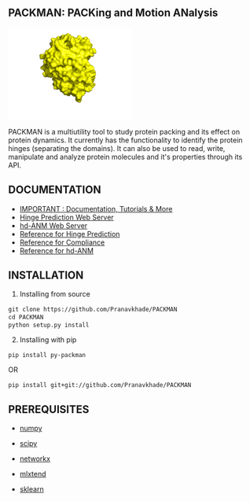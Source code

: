 PACKMAN: PACKing and Motion ANalysis
------------------------------------
<img src="https://github.com/Pranavkhade/PACKMAN/blob/docs/docs/_static/gallary/logo.gif" width="250">

PACKMAN is a multiutility tool to study protein packing and its effect on protein dynamics. It currently has the functionality to identify the protein hinges (separating the domains). It can also be used to read, write, manipulate and analyze protein molecules and it's properties through its API.

DOCUMENTATION
-------------
* [IMPORTANT : Documentation, Tutorials & More](https://py-packman.readthedocs.io)
* [Hinge Prediction Web Server](https://packman.bb.iastate.edu/)
* [hd-ANM Web Server](coming_soon)
* [Reference for Hinge Prediction](https://doi.org/10.1016/j.jmb.2019.11.018)
* [Reference for Compliance](https://doi.org/10.1002/prot.25968)
* [Reference for hd-ANM](coming_soon)

INSTALLATION
------------

1. Installing from source
```
git clone https://github.com/Pranavkhade/PACKMAN
cd PACKMAN
python setup.py install
```

2. Installing with pip
```
pip install py-packman
```
OR
```
pip install git+git://github.com/Pranavkhade/PACKMAN
```

PREREQUISITES
-------------

* [numpy](http://www.numpy.org/)

* [scipy](https://www.scipy.org/)

* [networkx](https://networkx.github.io/)

* [mlxtend](http://rasbt.github.io/mlxtend/)

* [sklearn](https://scikit-learn.org/stable/)